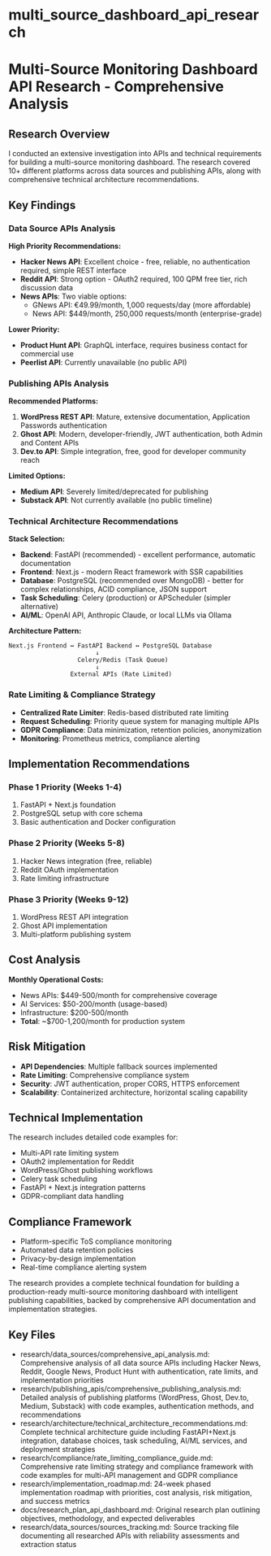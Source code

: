 # multi_source_dashboard_api_research

# Multi-Source Monitoring Dashboard API Research - Comprehensive Analysis

## Research Overview
I conducted an extensive investigation into APIs and technical requirements for building a multi-source monitoring dashboard. The research covered 10+ different platforms across data sources and publishing APIs, along with comprehensive technical architecture recommendations.

## Key Findings

### Data Source APIs Analysis
**High Priority Recommendations:**
- **Hacker News API**: Excellent choice - free, reliable, no authentication required, simple REST interface
- **Reddit API**: Strong option - OAuth2 required, 100 QPM free tier, rich discussion data
- **News APIs**: Two viable options:
  - GNews API: €49.99/month, 1,000 requests/day (more affordable)
  - News API: $449/month, 250,000 requests/month (enterprise-grade)

**Lower Priority:**
- **Product Hunt API**: GraphQL interface, requires business contact for commercial use
- **Peerlist API**: Currently unavailable (no public API)

### Publishing APIs Analysis
**Recommended Platforms:**
1. **WordPress REST API**: Mature, extensive documentation, Application Passwords authentication
2. **Ghost API**: Modern, developer-friendly, JWT authentication, both Admin and Content APIs
3. **Dev.to API**: Simple integration, free, good for developer community reach

**Limited Options:**
- **Medium API**: Severely limited/deprecated for publishing
- **Substack API**: Not currently available (no public timeline)

### Technical Architecture Recommendations

**Stack Selection:**
- **Backend**: FastAPI (recommended) - excellent performance, automatic documentation
- **Frontend**: Next.js - modern React framework with SSR capabilities
- **Database**: PostgreSQL (recommended over MongoDB) - better for complex relationships, ACID compliance, JSON support
- **Task Scheduling**: Celery (production) or APScheduler (simpler alternative)
- **AI/ML**: OpenAI API, Anthropic Claude, or local LLMs via Ollama

**Architecture Pattern:**
```
Next.js Frontend ↔ FastAPI Backend ↔ PostgreSQL Database
                        ↓
                   Celery/Redis (Task Queue)
                        ↓
                 External APIs (Rate Limited)
```

### Rate Limiting & Compliance Strategy
- **Centralized Rate Limiter**: Redis-based distributed rate limiting
- **Request Scheduling**: Priority queue system for managing multiple APIs
- **GDPR Compliance**: Data minimization, retention policies, anonymization
- **Monitoring**: Prometheus metrics, compliance alerting

## Implementation Recommendations

### Phase 1 Priority (Weeks 1-4)
1. FastAPI + Next.js foundation
2. PostgreSQL setup with core schema
3. Basic authentication and Docker configuration

### Phase 2 Priority (Weeks 5-8)
1. Hacker News integration (free, reliable)
2. Reddit OAuth implementation
3. Rate limiting infrastructure

### Phase 3 Priority (Weeks 9-12)
1. WordPress REST API integration
2. Ghost API implementation
3. Multi-platform publishing system

## Cost Analysis
**Monthly Operational Costs:**
- News APIs: $449-500/month for comprehensive coverage
- AI Services: $50-200/month (usage-based)
- Infrastructure: $200-500/month
- **Total**: ~$700-1,200/month for production system

## Risk Mitigation
- **API Dependencies**: Multiple fallback sources implemented
- **Rate Limiting**: Comprehensive compliance system
- **Security**: JWT authentication, proper CORS, HTTPS enforcement
- **Scalability**: Containerized architecture, horizontal scaling capability

## Technical Implementation
The research includes detailed code examples for:
- Multi-API rate limiting system
- OAuth2 implementation for Reddit
- WordPress/Ghost publishing workflows  
- Celery task scheduling
- FastAPI + Next.js integration patterns
- GDPR-compliant data handling

## Compliance Framework
- Platform-specific ToS compliance monitoring
- Automated data retention policies
- Privacy-by-design implementation
- Real-time compliance alerting system

The research provides a complete technical foundation for building a production-ready multi-source monitoring dashboard with intelligent publishing capabilities, backed by comprehensive API documentation and implementation strategies. 

 ## Key Files

- research/data_sources/comprehensive_api_analysis.md: Comprehensive analysis of all data source APIs including Hacker News, Reddit, Google News, Product Hunt with authentication, rate limits, and implementation priorities
- research/publishing_apis/comprehensive_publishing_analysis.md: Detailed analysis of publishing platforms (WordPress, Ghost, Dev.to, Medium, Substack) with code examples, authentication methods, and recommendations
- research/architecture/technical_architecture_recommendations.md: Complete technical architecture guide including FastAPI+Next.js integration, database choices, task scheduling, AI/ML services, and deployment strategies
- research/compliance/rate_limiting_compliance_guide.md: Comprehensive rate limiting strategy and compliance framework with code examples for multi-API management and GDPR compliance
- research/implementation_roadmap.md: 24-week phased implementation roadmap with priorities, cost analysis, risk mitigation, and success metrics
- docs/research_plan_api_dashboard.md: Original research plan outlining objectives, methodology, and expected deliverables
- research/data_sources/sources_tracking.md: Source tracking file documenting all researched APIs with reliability assessments and extraction status
